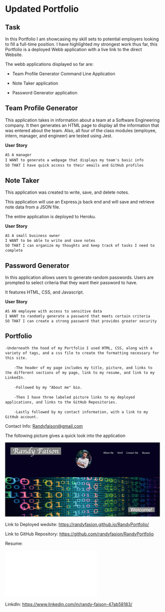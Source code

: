 # Updated Portfolio 

## Task

In this Portfolio I am showcasing my skill sets to potential employers looking to fill a full-time position. I have highlighted my strongest work thus far, this Portfolio is a deployed Webb application with a live link to the direct Website. 

The webb applications displayed so far are:

- Team Profile Generator Command Line Application

- Note Taker application

- Password Generator application

## Team Profile Generator

This application takes in information about a team at a Software Engineering company. It then generates an HTML page to display all the information that was entered about the team. Also, all four of the class modules (employee, intern, manager, and engineer) are tested using Jest.

**User Story**

```md
AS A manager
I WANT to generate a webpage that displays my team's basic info
SO THAT I have quick access to their emails and GitHub profiles
```



 ## Note Taker

 This application was created to write, save, and delete notes. 
   
This application will use an Express.js back end and will save and retrieve note data from a JSON file.

The entire application is deployed to Heroku.

 **User Story**

```
AS A small business owner
I WANT to be able to write and save notes
SO THAT I can organize my thoughts and keep track of tasks I need to complete
```

## Password Generator

In this application allows users to generate random passwords. Users are prompted to select criteria that they want their password to have.  

It features HTML, CSS, and Javascript. 


**User Story**

```
AS AN employee with access to sensitive data
I WANT to randomly generate a password that meets certain criteria
SO THAT I can create a strong password that provides greater security
```


## Portfolio

    -Underneath the hood of my Portfolio I used HTML, CSS, along with a variety of tags, and a css file to create the formatting necessary for this site. 

        -The header of my page includes my title, picture, and links to the different sections of my page, link to my resume, and link to my LinkedIn. 
        
        -Followed by my "About me" bio.

        -Then I have three labeled picture links to my deployed applications, and links to the GitHub Repositories. 
        
        -Lastly followed by my contact information, with a link to my GitHub account. 

Contact Info: Randyfaison@gmail.com

The following picture gives a quick look into the application 

![portfolio](portfoliolook.png)


Link to Deployed wedsite:
https://randyfasion.github.io/RandyPortfolio/

Link to GitHub Repository:
https://github.com/randyfasion/RandyPortfolio

Resume:

![resume](RandyFaison-Resume.pdf)

LinkdIn:
https://www.linkedin.com/in/randy-faison-47ab58183/
